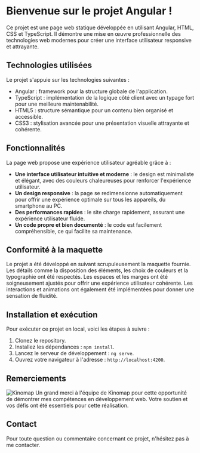 # Bienvenue sur le projet Angular !

Ce projet est une page web statique développée en utilisant Angular, HTML, CSS et TypeScript. Il démontre une mise en œuvre professionnelle des technologies web modernes pour créer une interface utilisateur responsive et attrayante.

## Technologies utilisées

Le projet s'appuie sur les technologies suivantes :

- Angular : framework pour la structure globale de l'application.
- TypeScript : implémentation de la logique côté client avec un typage fort pour une meilleure maintenabilité.
- HTML5 : structure sémantique pour un contenu bien organisé et accessible.
- CSS3 : stylisation avancée pour une présentation visuelle attrayante et cohérente.

## Fonctionnalités

La page web propose une expérience utilisateur agréable grâce à :

- **Une interface utilisateur intuitive et moderne** : le design est minimaliste et élégant, avec des couleurs chaleureuses pour renforcer l'expérience utilisateur.
- **Un design responsive** : la page se redimensionne automatiquement pour offrir une expérience optimale sur tous les appareils, du smartphone au PC.
- **Des performances rapides** : le site charge rapidement, assurant une expérience utilisateur fluide.
- **Un code propre et bien documenté** : le code est facilement compréhensible, ce qui facilite sa maintenance.

## Conformité à la maquette

Le projet a été développé en suivant scrupuleusement la maquette fournie. Les détails comme la disposition des éléments, les choix de couleurs et la typographie ont été respectés. Les espaces et les marges ont été soigneusement ajustés pour offrir une expérience utilisateur cohérente. Les interactions et animations ont également été implémentées pour donner une sensation de fluidité.

## Installation et exécution

Pour exécuter ce projet en local, voici les étapes à suivre :

1. Clonez le repository.
2. Installez les dépendances : `npm install`.
3. Lancez le serveur de développement : `ng serve`.
4. Ouvrez votre navigateur à l'adresse : `http://localhost:4200`.

## Remerciements

![Kinomap](https://www.kinomap.com/v2/assets/images/logo/kinomap_primary_white.png)
Un grand merci à l'équipe de Kinomap pour cette opportunité de démontrer mes compétences en développement web. Votre soutien et vos défis ont été essentiels pour cette réalisation.

## Contact

Pour toute question ou commentaire concernant ce projet, n'hésitez pas à me contacter.




